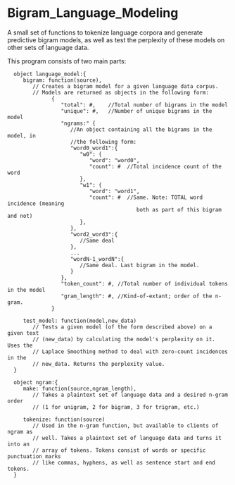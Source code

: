 # Bigram_Language_Modeling
A small set of functions to tokenize language corpora and generate predictive bigram models, as well as test the perplexity of these models on other sets of language data.

This program consists of two main parts:

      object language_model:{
         bigram: function(source),
            // Creates a bigram model for a given language data corpus.
            // Models are returned as objects in the following form:
                  {
                     "total": #,    //Total number of bigrams in the model
                     "unique": #,   //Number of unique bigrams in the model
                     "ngrams:" {
                        //An object containing all the bigrams in the model, in
                        //the following form:
                        "word0_word1":{
                           "w0": {
                              "word": "word0",
                              "count": #  //Total incidence count of the word
                           },
                           "w1": {
                              "word": "word1",
                              "count": #  //Same. Note: TOTAL word incidence (meaning
                                             both as part of this bigram and not)
                           },
                        },
                        "word2_word3":{
                           //Same deal
                        },
                        ...
                        "wordN-1_wordN":{
                           //Same deal. Last bigram in the model.
                        }
                     },
                     "token_count": #, //Total number of individual tokens in the model
                     "gram_length": #, //Kind-of-extant; order of the n-gram.
                  }

         test_model: function(model,new_data)
            // Tests a given model (of the form described above) on a given text
            // (new_data) by calculating the model's perplexity on it. Uses the
            // Laplace Smoothing method to deal with zero-count incidences in the
            // new_data. Returns the perplexity value.
      }

      object ngram:{
         make: function(source,ngram_length),
            // Takes a plaintext set of language data and a desired n-gram order
            // (1 for unigram, 2 for bigram, 3 for trigram, etc.)

         tokenize: function(source)
            // Used in the n-gram function, but available to clients of ngram as
            // well. Takes a plaintext set of language data and turns it into an
            // array of tokens. Tokens consist of words or specific punctuation marks
            // like commas, hyphens, as well as sentence start and end tokens.
      }
